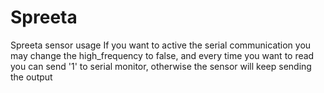 # Spreeta
Spreeta sensor usage
If you want to active the serial communication you may change the high_frequency to false, and every time you want to read you can send '1' to serial monitor, otherwise the sensor will keep sending the output
